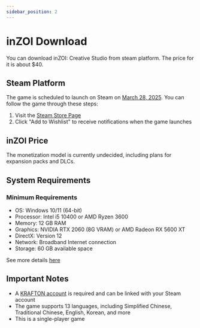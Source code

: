 ```yaml
---
sidebar_position: 2
---
```


# inZOI Download
You can download inZOI: Creative Studio from steam platform. The price for it is about $40.

## Steam Platform

The game is scheduled to launch on Steam on [March 28, 2025](/blog/inzoi-release-date). You can follow the game through these steps:

1. Visit the [Steam Store Page](https://store.steampowered.com/app/2456740/inZOI/)
2. Click "Add to Wishlist" to receive notifications when the game launches

## inZOI Price

The monetization model is currently undecided, including plans for expansion packs and DLCs.

## System Requirements

### Minimum Requirements
- OS: Windows 10/11 (64-bit)
- Processor: Intel i5 10400 or AMD Ryzen 3600
- Memory: 12 GB RAM
- Graphics: NVIDIA RTX 2060 (8G VRAM) or AMD Radeon RX 5600 XT
- DirectX: Version 12
- Network: Broadband Internet connection
- Storage: 60 GB available space

See more details [here](/docs/download/system-requirements)

## Important Notes

- A [KRAFTON account](/docs/account/krafton-id.md) is required and can be linked with your Steam account
- The game supports 13 languages, including Simplified Chinese, Traditional Chinese, English, Korean, and more
- This is a single-player game